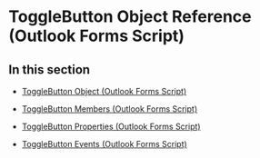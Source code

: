 
# ToggleButton Object Reference (Outlook Forms Script)

## In this section


-  [ToggleButton Object (Outlook Forms Script)](01ce5640-9f19-3c0e-1aa4-96d87074bf8b.md)
    
-  [ToggleButton Members (Outlook Forms Script)](62b4a042-546b-40b6-bd23-629d0c0306ab.md)
    
-  [ToggleButton Properties (Outlook Forms Script)](839179dc-a24d-4251-b465-aea60f3e354a.md)
    
-  [ToggleButton Events (Outlook Forms Script)](5f0bd82a-8024-4005-9533-e28d679de79b.md)
    

